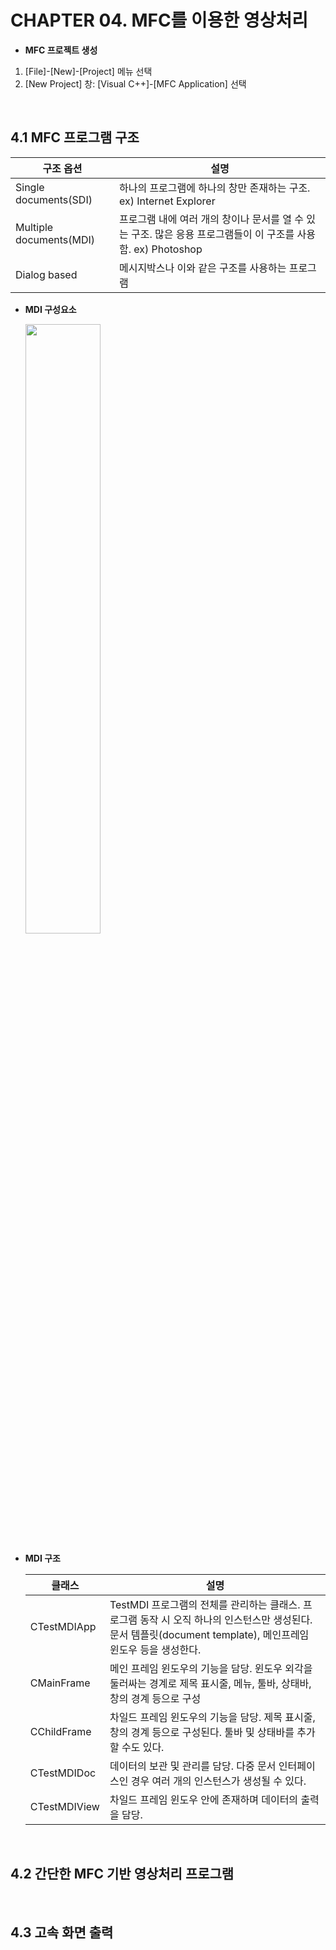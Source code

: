 # CHAPTER 04. MFC를 이용한 영상처리
* **MFC 프로젝트 생성**
1. [File]-[New]-[Project] 메뉴 선택
2. [New Project] 창: [Visual C++]-[MFC Application] 선택
<br/>

## 4.1 MFC 프로그램 구조
|구조 옵션|설명|
|------|---------------------|
|Single documents(SDI)|하나의 프로그램에 하나의 창만 존재하는 구조. ex) Internet Explorer|
|Multiple documents(MDI)|프로그램 내에 여러 개의 창이나 문서를 열 수 있는 구조. 많은 응용 프로그램들이 이 구조를 사용함. ex) Photoshop|
|Dialog based|메시지박스나 이와 같은 구조를 사용하는 프로그램|

* **MDI 구성요소**
  <p align = "left">
    <img src = "https://user-images.githubusercontent.com/68229317/168479098-2c446e52-f821-4a29-9e53-16ae1acaf29f.png" width="50%">
  </p>

* **MDI 구조**

  |클래스|설명|
  |------|---------------------------------------|
  |CTestMDIApp|TestMDI 프로그램의 전체를 관리하는 클래스. 프로그램 동작 시 오직 하나의 인스턴스만 생성된다. 문서 템플릿(document template), 메인프레임 윈도우 등을 생성한다.|
  |CMainFrame|메인 프레임 윈도우의 기능을 담당. 윈도우 외각을 둘러싸는 경계로 제목 표시줄, 메뉴, 툴바, 상태바, 창의 경계 등으로 구성|
  |CChildFrame|차일드 프레임 윈도우의 기능을 담당. 제목 표시줄, 창의 경계 등으로 구성된다. 툴바 및 상태바를 추가할 수도 있다.|
  |CTestMDIDoc|데이터의 보관 및 관리를 담당. 다중 문서 인터페이스인 경우 여러 개의 인스턴스가 생성될 수 있다.|
  |CTestMDIView|차일드 프레임 윈도우 안에 존재하며 데이터의 출력을 담당.|

<br/>

## 4.2 간단한 MFC 기반 영상처리 프로그램


<br/>

## 4.3 고속 화면 출력
